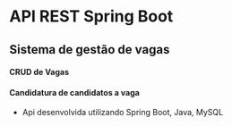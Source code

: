 # API REST Spring Boot
## Sistema de gestão de vagas

#### CRUD de Vagas

#### Candidatura de candidatos a vaga




- Api desenvolvida utilizando Spring Boot, Java, MySQL 